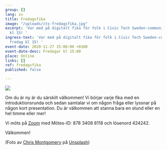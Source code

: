 ```yaml
---
group: []
lang: sv
title: Fredagsfika
image: "/uploads/cts-fredagsfika.jpg"
excerpt: 'Var med på digitalt fika för folk i Civic Tech Sweden-communityn varje fredag
  kl 15! '
ingress-text: 'Var med på digitalt fika för folk i Civic Tech Sweden-communityn varje
  fredag kl 15! '
event-date: 2020-11-27 15:00:00 +0100
event-date-desc: Fredagar kl 15:00
place: Online
links: []
ref: fredagsfika
published: false

---
```

![](/uploads/cts-fredagsfika.jpg)

Om du är ny är du särskilt välkommen! Vi börjar varje fika med en introduktionsrunda och sedan samtalar vi om någon fråga eller lyssnar på någon kort presentation. Du är välkommen att stanna bara en stund eller en hel timme eller mer!

Vi möts på [Zoom](https://us02web.zoom.us/j/87834088118?pwd=THAwK21CSGhTVWtSMWZJVzB3RG9MUT09) med Mötes-ID: 878 3408 8118 och lösenord 424242.

Välkommen! 

(Foto av [Chris Montgomery](https://unsplash.com/@cwmonty?utm_source=unsplash&utm_medium=referral&utm_content=creditCopyText) på [Unsplash](https://unsplash.com/s/photos/coffee-computer?utm_source=unsplash&utm_medium=referral&utm_content=creditCopyText))